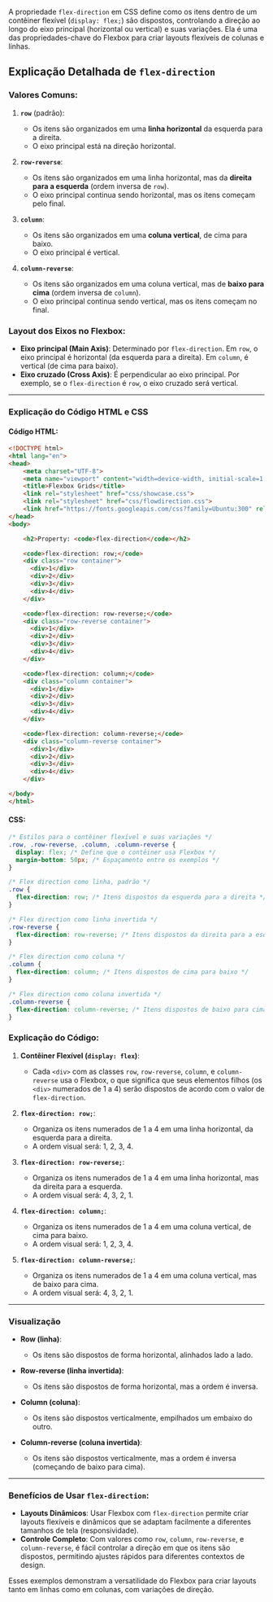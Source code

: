 A propriedade `flex-direction` em CSS define como os itens dentro de um contêiner flexível (`display: flex;`) são dispostos, controlando a direção ao longo do eixo principal (horizontal ou vertical) e suas variações. Ela é uma das propriedades-chave do Flexbox para criar layouts flexíveis de colunas e linhas.

## Explicação Detalhada de `flex-direction`

### Valores Comuns:

1. **`row`** (padrão):
   - Os itens são organizados em uma **linha horizontal** da esquerda para a direita.
   - O eixo principal está na direção horizontal.

2. **`row-reverse`**:
   - Os itens são organizados em uma linha horizontal, mas da **direita para a esquerda** (ordem inversa de `row`).
   - O eixo principal continua sendo horizontal, mas os itens começam pelo final.

3. **`column`**:
   - Os itens são organizados em uma **coluna vertical**, de cima para baixo.
   - O eixo principal é vertical.

4. **`column-reverse`**:
   - Os itens são organizados em uma coluna vertical, mas de **baixo para cima** (ordem inversa de `column`).
   - O eixo principal continua sendo vertical, mas os itens começam no final.

### Layout dos Eixos no Flexbox:
- **Eixo principal (Main Axis)**: Determinado por `flex-direction`. Em `row`, o eixo principal é horizontal (da esquerda para a direita). Em `column`, é vertical (de cima para baixo).
- **Eixo cruzado (Cross Axis)**: É perpendicular ao eixo principal. Por exemplo, se o `flex-direction` é `row`, o eixo cruzado será vertical.

---

### Explicação do Código HTML e CSS

#### Código HTML:

```html
<!DOCTYPE html>
<html lang="en">
<head>
    <meta charset="UTF-8">
    <meta name="viewport" content="width=device-width, initial-scale=1.0">
    <title>Flexbox Grids</title>
    <link rel="stylesheet" href="css/showcase.css">
    <link rel="stylesheet" href="css/flowdirection.css">
    <link href="https://fonts.googleapis.com/css?family=Ubuntu:300" rel="stylesheet">
</head>
<body>

    <h2>Property: <code>flex-direction</code></h2>

    <code>flex-direction: row;</code>
    <div class="row container">
      <div>1</div>
      <div>2</div>
      <div>3</div>
      <div>4</div>
    </div>

    <code>flex-direction: row-reverse;</code>
    <div class="row-reverse container">
      <div>1</div>
      <div>2</div>
      <div>3</div>
      <div>4</div>
    </div>

    <code>flex-direction: column;</code>
    <div class="column container">
      <div>1</div>
      <div>2</div>
      <div>3</div>
      <div>4</div>
    </div>

    <code>flex-direction: column-reverse;</code>
    <div class="column-reverse container">
      <div>1</div>
      <div>2</div>
      <div>3</div>
      <div>4</div>
    </div>

</body>
</html>
```

#### CSS:

```css
/* Estilos para o contêiner flexível e suas variações */
.row, .row-reverse, .column, .column-reverse {
  display: flex; /* Define que o contêiner usa Flexbox */
  margin-bottom: 50px; /* Espaçamento entre os exemplos */
}

/* Flex direction como linha, padrão */
.row {
  flex-direction: row; /* Itens dispostos da esquerda para a direita */
}

/* Flex direction como linha invertida */
.row-reverse {
  flex-direction: row-reverse; /* Itens dispostos da direita para a esquerda */
}

/* Flex direction como coluna */
.column {
  flex-direction: column; /* Itens dispostos de cima para baixo */
}

/* Flex direction como coluna invertida */
.column-reverse {
  flex-direction: column-reverse; /* Itens dispostos de baixo para cima */
}
```

### Explicação do Código:

1. **Contêiner Flexível (`display: flex`)**: 
   - Cada `<div>` com as classes `row`, `row-reverse`, `column`, e `column-reverse` usa o Flexbox, o que significa que seus elementos filhos (os `<div>` numerados de 1 a 4) serão dispostos de acordo com o valor de `flex-direction`.

2. **`flex-direction: row;`**:
   - Organiza os itens numerados de 1 a 4 em uma linha horizontal, da esquerda para a direita.
   - A ordem visual será: 1, 2, 3, 4.

3. **`flex-direction: row-reverse;`**:
   - Organiza os itens numerados de 1 a 4 em uma linha horizontal, mas da direita para a esquerda.
   - A ordem visual será: 4, 3, 2, 1.

4. **`flex-direction: column;`**:
   - Organiza os itens numerados de 1 a 4 em uma coluna vertical, de cima para baixo.
   - A ordem visual será: 1, 2, 3, 4.

5. **`flex-direction: column-reverse;`**:
   - Organiza os itens numerados de 1 a 4 em uma coluna vertical, mas de baixo para cima.
   - A ordem visual será: 4, 3, 2, 1.

---

### Visualização

- **Row (linha)**:
  - Os itens são dispostos de forma horizontal, alinhados lado a lado.
  
- **Row-reverse (linha invertida)**:
  - Os itens são dispostos de forma horizontal, mas a ordem é inversa.

- **Column (coluna)**:
  - Os itens são dispostos verticalmente, empilhados um embaixo do outro.
  
- **Column-reverse (coluna invertida)**:
  - Os itens são dispostos verticalmente, mas a ordem é inversa (começando de baixo para cima).

---

### Benefícios de Usar `flex-direction`:

- **Layouts Dinâmicos**: Usar Flexbox com `flex-direction` permite criar layouts flexíveis e dinâmicos que se adaptam facilmente a diferentes tamanhos de tela (responsividade).
- **Controle Completo**: Com valores como `row`, `column`, `row-reverse`, e `column-reverse`, é fácil controlar a direção em que os itens são dispostos, permitindo ajustes rápidos para diferentes contextos de design.

Esses exemplos demonstram a versatilidade do Flexbox para criar layouts tanto em linhas como em colunas, com variações de direção.